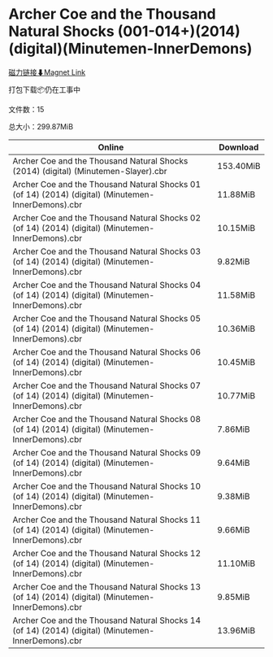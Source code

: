 # Archer Coe and the Thousand Natural Shocks (001-014+)(2014)(digital)(Minutemen-InnerDemons)

[磁力链接⬇Magnet Link](magnet:?xt=urn:btih:fccd28733fa5415f771278ef3cfe6c2ea8f3674f&dn=Archer%20Coe%20and%20the%20Thousand%20Natural%20Shocks%20%28001-014%2B%29%282014%29%28digital%29%28Minutemen-InnerDemons%29)

打包下载📦仍在工事中

文件数：15

总大小：299.87MiB

Online | Download
--- | ---
Archer Coe and the Thousand Natural Shocks (2014) (digital) (Minutemen-Slayer).cbr | 153.40MiB
Archer Coe and the Thousand Natural Shocks 01 (of 14) (2014) (digital) (Minutemen-InnerDemons).cbr | 11.88MiB
Archer Coe and the Thousand Natural Shocks 02 (of 14) (2014) (digital) (Minutemen-InnerDemons).cbr | 10.15MiB
Archer Coe and the Thousand Natural Shocks 03 (of 14) (2014) (digital) (Minutemen-InnerDemons).cbr | 9.82MiB
Archer Coe and the Thousand Natural Shocks 04 (of 14) (2014) (digital) (Minutemen-InnerDemons).cbr | 11.58MiB
Archer Coe and the Thousand Natural Shocks 05 (of 14) (2014) (digital) (Minutemen-InnerDemons).cbr | 10.36MiB
Archer Coe and the Thousand Natural Shocks 06 (of 14) (2014) (digital) (Minutemen-InnerDemons).cbr | 10.45MiB
Archer Coe and the Thousand Natural Shocks 07 (of 14) (2014) (digital) (Minutemen-InnerDemons).cbr | 10.77MiB
Archer Coe and the Thousand Natural Shocks 08 (of 14) (2014) (digital) (Minutemen-InnerDemons).cbr | 7.86MiB
Archer Coe and the Thousand Natural Shocks 09 (of 14) (2014) (digital) (Minutemen-InnerDemons).cbr | 9.64MiB
Archer Coe and the Thousand Natural Shocks 10 (of 14) (2014) (digital) (Minutemen-InnerDemons).cbr | 9.38MiB
Archer Coe and the Thousand Natural Shocks 11 (of 14) (2014) (digital) (Minutemen-InnerDemons).cbr | 9.66MiB
Archer Coe and the Thousand Natural Shocks 12 (of 14) (2014) (digital) (Minutemen-InnerDemons).cbr | 11.10MiB
Archer Coe and the Thousand Natural Shocks 13 (of 14) (2014) (digital) (Minutemen-InnerDemons).cbr | 9.85MiB
Archer Coe and the Thousand Natural Shocks 14 (of 14) (2014) (digital) (Minutemen-InnerDemons).cbr | 13.96MiB
